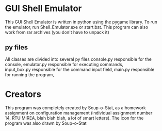# GUI Shell Emulator
This GUI Shell Emulator is written in python using the pygame library. To run the emulator, run Shell_Emulator.exe or start.bat. This program can also work from rar archives (you don't have to unpack it)

## py files

All classes are divided into several py files
console.py responsible for the console, 
emulator.py responsible for executing commands,   
input_box.py responsible for the command input field, 
main.py responsible for running the program, 

# Creators
This program was completely created by Soup-o-Stat, as a homework assignment on configuration management (individual assignment number 14, RTU MIREA, blah blah blah, a lot of smart letters). The icon for the program was also drawn by Soup-o-Stat
